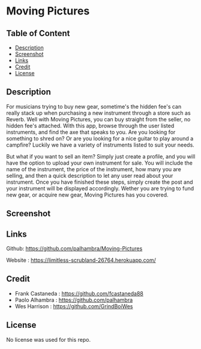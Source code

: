 # Moving Pictures

## Table of Content
* [Description](#description)
* [Screenshot](#screenshot)
* [Links](#links)
* [Credit](#credit)
* [License](#license)

## Description
For musicians trying to buy new gear, sometime's the hidden fee's can really stack up when purchasing a new instrument through a store such as Reverb. Well with Moving Pictures, you can buy straight from the seller, no hidden fee's attached. With this app, browse through the user listed instruments, and find the axe that speaks to you. Are you looking for something to shred on? Or are you looking for a nice guitar to play around a campfire? Luckily we have a variety of instruments listed to suit your needs. 

But what if you want to sell an item? Simply just create a profile, and you will have the option to upload your own instrument for sale. You will include the name of the instrument, the price of the instrument, how many you are selling, and then a quick description to let any user read about your instrument. Once you have finished these steps, simply create the post and your instrument will be displayed accordingly. Wether you are trying to fund new gear, or acquire new gear, Moving Pictures has you covered. 

## Screenshot

## Links

Github: https://github.com/palhambra/Moving-Pictures

Website : https://limitless-scrubland-26764.herokuapp.com/

## Credit
 - Frank Castaneda : https://github.com/fcastaneda88
 - Paolo Alhambra : https://github.com/palhambra
 - Wes Harrison : https://github.com/GrindBoiWes

## License 

No license was used for this repo.